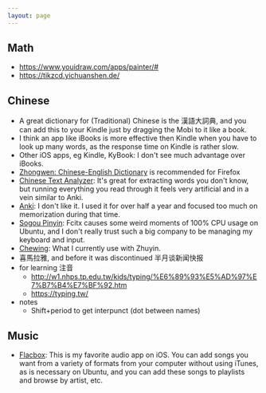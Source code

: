 ```yaml
---
layout: page
---
```


## Math

- https://www.youidraw.com/apps/painter/#
- https://tikzcd.yichuanshen.de/

## Chinese

- A great dictionary for (Traditional) Chinese is the 漢語大詞典, and you can add this to your Kindle just by dragging the Mobi to it like a book.
- I think an app like iBooks is more effective then Kindle when you have to look up many words, as the response time on Kindle is rather slow.
- Other iOS apps, eg Kindle, KyBook: I don't see much advantage over iBooks. 
- <a href="https://chrome.google.com/webstore/detail/zhongwen-chinese-english/kkmlkkjojmombglmlpbpapmhcaljjkde">Zhongwen: Chinese-English Dictionary</a> is recommended for Firefox
- <a href="https://www.chinesetextanalyser.com/">Chinese Text Analyzer</a>: It's great for extracting words you don't know, but running everything you read through it feels very artificial and in a vein similar to Anki.
- <a href="https://apps.ankiweb.net/">Anki</a>: I don't like it. I used it for over half a year and focused too much on memorization during that time.
- <a href="https://pinyin.sogou.com/">Sogou Pinyin</a>: Fcitx causes some weird moments of 100% CPU usage on Ubuntu, and I don't really trust such a big company to be managing my keyboard and input.
- <a href="https://en.wikipedia.org/wiki/Chewing_(Input_Method)">Chewing</a>: What I currently use with Zhuyin.
- 喜馬拉雅, and before it was discontinued 半月谈新闻快报
- for learning 注音
  - http://w1.nhps.tp.edu.tw/kids/typing/%E6%89%93%E5%AD%97%E7%B7%B4%E7%BF%92.htm
  - https://typing.tw/
- notes
  - Shift+period to get interpunct (dot between names)

## Music

- <a href="https://www.everappz.com/flacbox">Flacbox</a>: This is my favorite audio app on iOS. You can add songs you want from a variety of formats from your computer without using iTunes, as is necessary on Ubuntu, and you can add these songs to playlists and browse by artist, etc.
